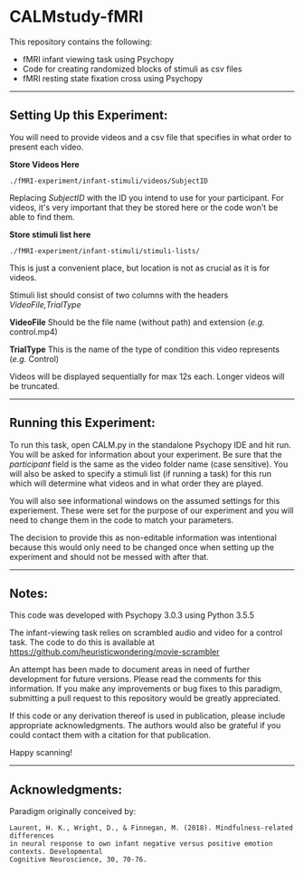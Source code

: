 # CALMstudy-fMRI
This repository contains the following:

- fMRI infant viewing task using Psychopy
- Code for creating randomized blocks of stimuli as csv files
- fMRI resting state fixation cross using Psychopy

-----------------------------------------------------------
Setting Up this Experiment:
-----------------------------------------------------------

You will need to provide videos and a csv file that specifies 
in what order to present each video.

**Store Videos Here**

	./fMRI-experiment/infant-stimuli/videos/SubjectID
Replacing _SubjectID_ with the ID you intend to use for your participant. 
For videos, it's very important that they be stored here or the code won't be able to find them.
	
**Store stimuli list here**

	./fMRI-experiment/infant-stimuli/stimuli-lists/

This is just a convenient place, but location is not as crucial as it is for videos. 

Stimuli list should consist of two columns with the headers 
_VideoFile,TrialType_

**VideoFile**
	Should be the file name (without path) and extension 
	(_e.g._ control.mp4)

**TrialType**
	This is the name of the type of condition this video represents
	(_e.g._ Control)

Videos will be displayed sequentially for max 12s each. Longer videos 
will be truncated.

-----------------------------------------------------------
Running this Experiment:
-----------------------------------------------------------

To run this task, open CALM.py in the standalone Psychopy 
IDE and hit run. You will be asked for information about your 
 experiment. Be sure that the _participant_  field is the same 
 as the video folder name (case sensitive). You will also be 
 asked to specify a stimuli list (if running a task) for this run 
 which will determine what videos and in what order they are played. 

You will also see informational windows on the assumed settings 
for this experiement. These were set for the purpose of our experiment 
and you will need to change them in the code to match your parameters.

The decision to provide this as non-editable information was intentional 
because this would only need to be changed once when setting up the 
experiment and should not be messed with after that.

-----------------------------------------------------------
Notes:
-----------------------------------------------------------

This code was developed with Psychopy 3.0.3 using Python 3.5.5 

The infant-viewing task relies on scrambled audio and video for 
a control task. The code to do this is available at 
https://github.com/heuristicwondering/movie-scrambler

An attempt has been made to document areas in need of further 
development for future versions. Please read the comments for 
this information. If you make any improvements or bug fixes to 
this paradigm, submitting a pull request to this repository would 
be greatly appreciated.

If this code or any derivation thereof is used in publication, 
please include appropriate acknowledgments. The authors would 
also be grateful if you could contact them with a citation for 
that publication.

Happy scanning!

-----------------------------------------------------------
Acknowledgments:
-----------------------------------------------------------
Paradigm originally conceived by:
    
    Laurent, H. K., Wright, D., & Finnegan, M. (2018). Mindfulness-related differences 
    in neural response to own infant negative versus positive emotion contexts. Developmental 
    Cognitive Neuroscience, 30, 70-76.